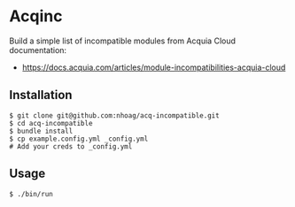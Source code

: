# Acqinc

Build a simple list of incompatible modules from Acquia Cloud documentation:

* https://docs.acquia.com/articles/module-incompatibilities-acquia-cloud

## Installation

```
$ git clone git@github.com:nhoag/acq-incompatible.git
$ cd acq-incompatible
$ bundle install
$ cp example.config.yml _config.yml
# Add your creds to _config.yml
```

## Usage

```
$ ./bin/run
```
